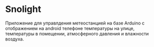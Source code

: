 # Snolight
Приложение для управлдения метеостанцией на базе Arduino с отображением на android телефоне температуры на улице, температуры в помещении, атмосферного давления и влажности воздуха.
